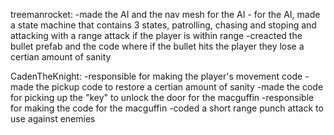 treemanrocket: -made the AI and the nav mesh for the AI
               - for the AI, made a state machine that contains 3 states, patrolling, chasing and stoping and attacking with a range attack if the player is within range
               -creacted the bullet prefab and the code where if the bullet hits the player they lose a certian amount of sanity

CadenTheKnight: -responsible for making the player's movement code
                -made the pickup code to restore a certian amount of sanity 
                -made the code for picking up the "key" to unlock the door for the macguffin
                -responsible for making the code for the macguffin
                -coded a short range punch attack to use against enemies

